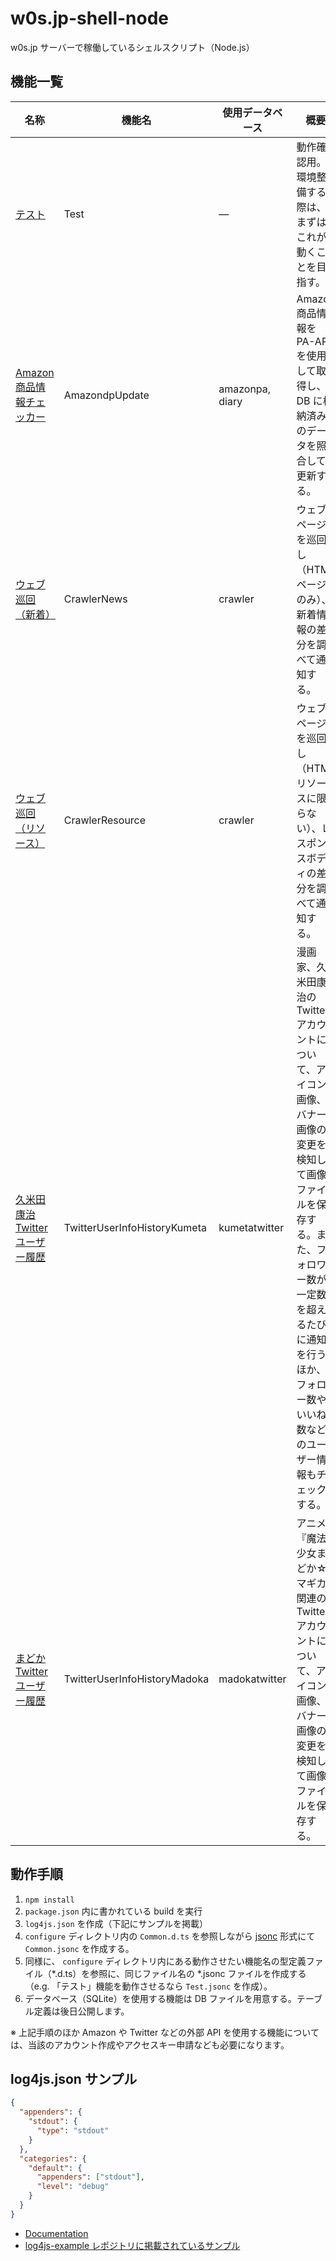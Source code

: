 # w0s.jp-shell-node

w0s.jp サーバーで稼働しているシェルスクリプト（Node.js）

## 機能一覧

| 名称 | 機能名 | 使用データベース | 概要 |
|-|-|-|-|
| [テスト](src/component/Test.ts) | Test | ― | 動作確認用。環境整備する際は、まずはこれが動くことを目指す。 |
| [Amazon 商品情報チェッカー](src/component/AmazondpUpdate.ts) | AmazondpUpdate | amazonpa, diary | Amazon 商品情報を PA-API を使用して取得し、 DB に格納済みのデータを照合して更新する。 |
| [ウェブ巡回（新着）](src/component/CrawlerNews.ts) | CrawlerNews | crawler | ウェブページを巡回し（HTML ページのみ）、新着情報の差分を調べて通知する。 |
| [ウェブ巡回（リソース）](src/component/CrawlerResource.ts) | CrawlerResource | crawler | ウェブページを巡回し（HTML リソースに限らない）、レスポンスボディの差分を調べて通知する。 |
| [久米田康治 Twitter ユーザー履歴](src/component/TwitterUserInfoHistoryKumeta.ts) | TwitterUserInfoHistoryKumeta | kumetatwitter | 漫画家、久米田康治の Twitter アカウントについて、アイコン画像、バナー画像の変更を検知して画像ファイルを保存する。また、フォロワー数が一定数を超えるたびに通知を行うほか、フォロー数やいいね数などのユーザー情報もチェックする。 |
| [まどか Twitter ユーザー履歴](src/component/TwitterUserInfoHistoryMadoka.ts) | TwitterUserInfoHistoryMadoka | madokatwitter | アニメ『魔法少女まどか☆マギカ』関連の Twitter アカウントについて、アイコン画像、バナー画像の変更を検知して画像ファイルを保存する。 |

## 動作手順

1. `npm install`
1. `package.json` 内に書かれている build を実行
1. `log4js.json` を作成（下記にサンプルを掲載）
1. `configure` ディレクトリ内の `Common.d.ts` を参照しながら [jsonc](https://onury.io/jsonc/) 形式にて `Common.jsonc` を作成する。
1. 同様に、 `configure` ディレクトリ内にある動作させたい機能名の型定義ファイル（*.d.ts）を参照に、同じファイル名の *.jsonc ファイルを作成する（e.g. 「テスト」機能を動作させるなら `Test.jsonc` を作成）。
1. データベース（SQLite）を使用する機能は DB ファイルを用意する。テーブル定義は後日公開します。

※ 上記手順のほか Amazon や Twitter などの外部 API を使用する機能については、当該のアカウント作成やアクセスキー申請なども必要になります。

## log4js.json サンプル

```json
{
  "appenders": {
    "stdout": {
      "type": "stdout"
    }
  },
  "categories": {
    "default": {
      "appenders": ["stdout"],
      "level": "debug"
    }
  }
}
```

- [Documentation](https://log4js-node.github.io/log4js-node/)
- [log4js-example レポジトリに掲載されているサンプル](https://github.com/log4js-node/log4js-example/blob/master/config/log4js.json)
